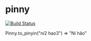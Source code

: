 pinny
=====

[![Build Status](https://travis-ci.org/matthewrudy/pinny.png?branch=master)](https://travis-ci.org/matthewrudy/pinny)

Pinny.to_pinyin("ni2 hao3")
=> "Ní hǎo"
